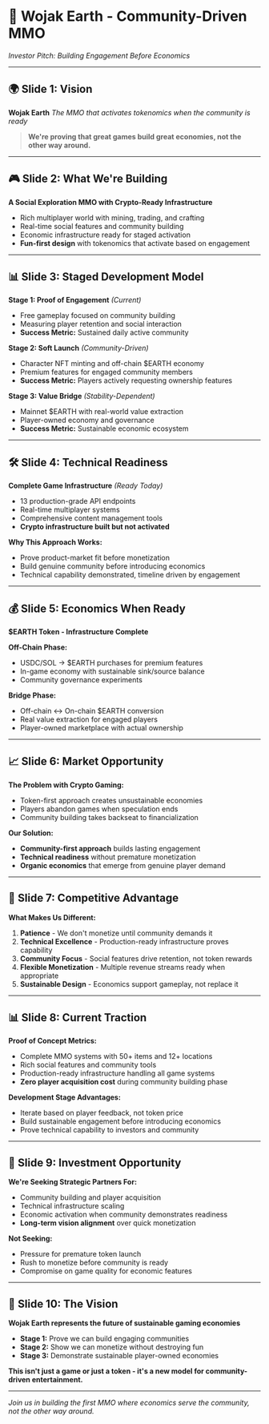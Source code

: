 # 🎯 Wojak Earth - Community-Driven MMO

_Investor Pitch: Building Engagement Before Economics_

---

## 🌍 **Slide 1: Vision**

**Wojak Earth**
_The MMO that activates tokenomics when the community is ready_

> **We're proving that great games build great economies, not the other way around.**

---

## 🎮 **Slide 2: What We're Building**

**A Social Exploration MMO with Crypto-Ready Infrastructure**

- Rich multiplayer world with mining, trading, and crafting
- Real-time social features and community building
- Economic infrastructure ready for staged activation
- **Fun-first design** with tokenomics that activate based on engagement

---

## 📊 **Slide 3: Staged Development Model**

**Stage 1: Proof of Engagement** _(Current)_

- Free gameplay focused on community building
- Measuring player retention and social interaction
- **Success Metric:** Sustained daily active community

**Stage 2: Soft Launch** _(Community-Driven)_

- Character NFT minting and off-chain $EARTH economy
- Premium features for engaged community members
- **Success Metric:** Players actively requesting ownership features

**Stage 3: Value Bridge** _(Stability-Dependent)_

- Mainnet $EARTH with real-world value extraction
- Player-owned economy and governance
- **Success Metric:** Sustainable economic ecosystem

---

## 🛠 **Slide 4: Technical Readiness**

**Complete Game Infrastructure** _(Ready Today)_

- 13 production-grade API endpoints
- Real-time multiplayer systems
- Comprehensive content management tools
- **Crypto infrastructure built but not activated**

**Why This Approach Works:**

- Prove product-market fit before monetization
- Build genuine community before introducing economics
- Technical capability demonstrated, timeline driven by engagement

---

## 💰 **Slide 5: Economics When Ready**

**$EARTH Token - Infrastructure Complete**

**Off-Chain Phase:**

- USDC/SOL → $EARTH purchases for premium features
- In-game economy with sustainable sink/source balance
- Community governance experiments

**Bridge Phase:**

- Off-chain ↔ On-chain $EARTH conversion
- Real value extraction for engaged players
- Player-owned marketplace with actual ownership

---

## 📈 **Slide 6: Market Opportunity**

**The Problem with Crypto Gaming:**

- Token-first approach creates unsustainable economies
- Players abandon games when speculation ends
- Community building takes backseat to financialization

**Our Solution:**

- **Community-first approach** builds lasting engagement
- **Technical readiness** without premature monetization
- **Organic economics** that emerge from genuine player demand

---

## 🎯 **Slide 7: Competitive Advantage**

**What Makes Us Different:**

1. **Patience** - We don't monetize until community demands it
2. **Technical Excellence** - Production-ready infrastructure proves capability
3. **Community Focus** - Social features drive retention, not token rewards
4. **Flexible Monetization** - Multiple revenue streams ready when appropriate
5. **Sustainable Design** - Economics support gameplay, not replace it

---

## 📊 **Slide 8: Current Traction**

**Proof of Concept Metrics:**

- Complete MMO systems with 50+ items and 12+ locations
- Rich social features and community tools
- Production-ready infrastructure handling all game systems
- **Zero player acquisition cost** during community building phase

**Development Stage Advantages:**

- Iterate based on player feedback, not token price
- Build sustainable engagement before introducing economics
- Prove technical capability to investors and community

---

## 💼 **Slide 9: Investment Opportunity**

**We're Seeking Strategic Partners For:**

- Community building and player acquisition
- Technical infrastructure scaling
- Economic activation when community demonstrates readiness
- **Long-term vision alignment** over quick monetization

**Not Seeking:**

- Pressure for premature token launch
- Rush to monetize before community is ready
- Compromise on game quality for economic features

---

## 🚀 **Slide 10: The Vision**

**Wojak Earth represents the future of sustainable gaming economies**

- **Stage 1:** Prove we can build engaging communities
- **Stage 2:** Show we can monetize without destroying fun
- **Stage 3:** Demonstrate sustainable player-owned economies

**This isn't just a game or just a token - it's a new model for community-driven entertainment.**

---

_Join us in building the first MMO where economics serve the community, not the other way around._
